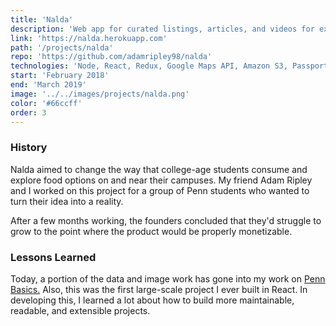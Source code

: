 ```yaml
---
title: 'Nalda'
description: 'Web app for curated listings, articles, and videos for exploring cities through food.'
link: 'https://nalda.herokuapp.com'
path: '/projects/nalda'
repo: 'https://github.com/adamripley98/nalda'
technologies: 'Node, React, Redux, Google Maps API, Amazon S3, Passport, MongoDB'
start: 'February 2018'
end: 'March 2019'
image: '../../images/projects/nalda.png'
color: '#66ccff'
order: 3
---
```


### History

Nalda aimed to change the way that college-age students consume and explore food options on and near their campuses. My friend Adam Ripley and I worked on this project for a group of Penn students who wanted to turn their idea into a reality.

After a few months working, the founders concluded that they'd struggle to grow to the point where the product would be properly monetizable.

### Lessons Learned

Today, a portion of the data and image work has gone into my work on [Penn Basics.](https://pennbasics.com/) Also, this was the first large-scale project I ever built in React. In developing this, I learned a lot about how to build more maintainable, readable, and extensible projects.
